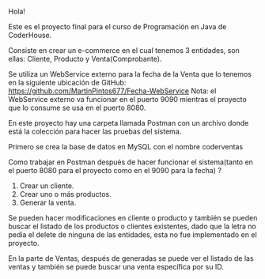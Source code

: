 Hola!

Este es el proyecto final para el curso de Programación en Java de CoderHouse.

Consiste en crear un e-commerce en el cual tenemos 3 entidades, son ellas: Cliente, Producto y Venta(Comprobante).

Se utiliza un WebService externo para la fecha de la Venta que lo tenemos en la siguiente ubicación de GitHub: https://github.com/MartinPintos677/Fecha-WebService
Nota: el WebService externo va funcionar en el puerto 9090 mientras el proyecto que lo consume se usa en el puerto 8080.

En este proyecto hay una carpeta llamada Postman con un archivo donde está la colección para hacer las pruebas del sistema.

Primero se crea la base de datos en MySQL con el nombre coderventas

Como trabajar en Postman después de hacer funcionar el sistema(tanto en el puerto 8080 para el proyecto como en el 9090 para la fecha) ?
1. Crear un cliente.
2. Crear uno o más productos.
3. Generar la venta.

Se pueden hacer modificaciones en cliente o producto y también se pueden buscar el listado de los productos o clientes existentes, dado que la letra no pedía el delete de ninguna de 
las entidades, esta no fue implementado en el proyecto.

En la parte de Ventas, después de generadas se puede ver el listado de las ventas y también se puede buscar una venta específica por su ID.
